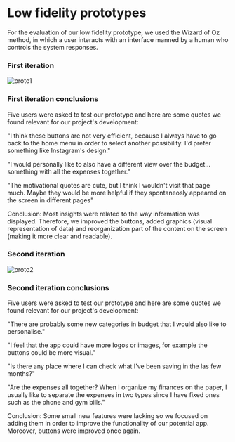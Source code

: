 # Low fidelity prototypes

For the evaluation of our low fidelity prototype, we used the Wizard of Oz method, in which a user interacts with an interface manned by a human who controls the system responses.

### First iteration

![proto1](https://user-images.githubusercontent.com/75808145/209233540-b389263f-704b-437c-86c6-ea7fe0d8b17c.jpeg)

### First iteration conclusions

Five users were asked to test our prototype and here are some quotes we found relevant for our project's development:

"I think these buttons are not very efficient, because I always have to go back to the home menu in order to select another possibility. I'd prefer something like Instagram's design." 

"I would personally like to also have a different view over the budget... something with all the expenses together." 

"The motivational quotes are cute, but I think I wouldn't visit that page much. Maybe they would be more helpful if they spontaneosly appeared on the screen in different pages" 

Conclusion: Most insights were related to the way information was displayed. Therefore, we improved the buttons, added graphics (visual representation of data) and reorganization part of the content on the screen (making it more clear and readable). 

### Second iteration

![proto2](https://user-images.githubusercontent.com/75808145/209233575-5da4d16e-38b6-4b9e-87ff-1072495d4a52.jpeg)

### Second iteration conclusions

Five users were asked to test our prototype and here are some quotes we found relevant for our project's development:

"There are probably some new categories in budget that I would also like to personalise."

"I feel that the app could have more logos or images, for example the buttons could be more visual."

"Is there any place where I can check what I've been saving in the las few months?"

"Are the expenses all together? When I organize my finances on the paper, I usually like to separate the expenses in two types since I have fixed ones such as the phone and gym bills." 

Conclusion: Some small new features were lacking so we focused on adding them in order to improve the functionality of our potential app. Moreover, buttons were improved once again. 
